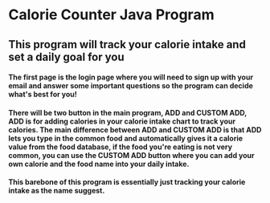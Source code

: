 # Calorie Counter Java Program

## This program will track your calorie intake and set a daily goal for you

#### The first page is the login page where you will need to sign up with your email and answer some important questions so the program can decide what's best for you!

#### There will be two button in the main program, ADD and CUSTOM ADD, ADD is for adding calories in your calorie intake chart to track your calories. The main difference between ADD and CUSTOM ADD is that ADD lets you type in the common food and automatically gives it a calorie value from the food database, if the food you're eating is not very common, you can use the CUSTOM ADD button where you can add your own calorie and the food name into your daily intake. 

#### This barebone of this program is essentially just tracking your calorie intake as the name suggest.